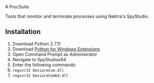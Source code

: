 <snippet>
<content>
# ProcSuite

Tools that monitor and terminate processes using Nektra's SpyStudio.

## Installation

1. Download Python 2.7.11
2. Download [Python for Windows Extensions](https://sourceforge.net/projects/pywin32/files/pywin32/)
3. Open Command Prompt as Administrator
4. Navigate to SpyStudiox64
5. Enter the following commands:
6. `regsvr32 DeviareCom.dll`
7. `regsvr32 DeviareCom64.dll`
</content>
</snippet>
